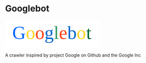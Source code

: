 Googlebot
=========

![Googlebot](https://raw.githubusercontent.com/csrgxtu/Googlebot/master/data/Googlebot-Logo.png)

A crawler inspired by project Google on Github and the Google Inc

